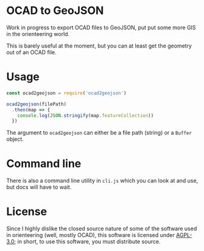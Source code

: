 OCAD to GeoJSON
===============

Work in progress to export OCAD files to GeoJSON, put put some more GIS in the orienteering world.

This is barely useful at the moment, but you can at least get the geometry out of an OCAD file.

# Usage

```js
const ocad2geojson = require('ocad2geojson')

ocad2geojson(filePath)
  .then(map => {
    console.log(JSON.stringify(map.featureCollection))
  })
```

The argument to `ocad2geojson` can either be a file path (string) or a `Buffer` object.

# Command line

There is also a command line utility in `cli.js` which you can look at and use, but docs will have to wait.

# License

Since I highly dislike the closed source nature of some of the software used in orienteering (well, mostly OCAD),
this software is licensed under [AGPL-3.0](LICENSE); in short, to use this software, you must distribute source.
